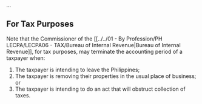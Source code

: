 …

## For Tax Purposes
Note that the Commissioner of the [[../../01 - By Profession/PH LECPA/LECPA06 - TAX/Bureau of Internal Revenue|Bureau of Internal Revenue]], for tax purposes, may terminate the accounting period of a taxpayer when:
1. The taxpayer is intending to leave the Philippines;
2. The taxpayer is removing their properties in the usual place of business; or
3. The taxpayer is intending to do an act that will obstruct collection of taxes.
